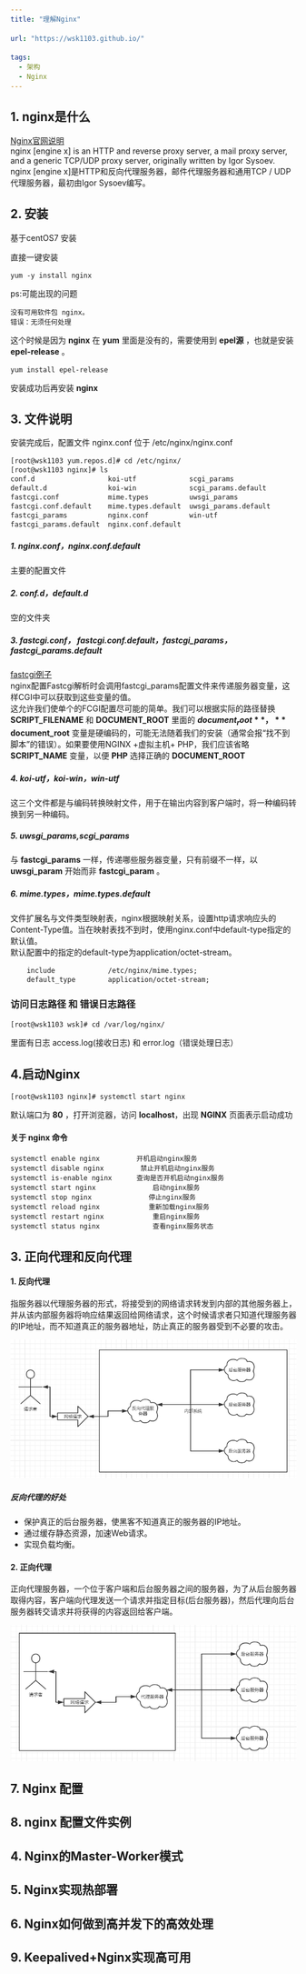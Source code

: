 ```yaml
---
title: "理解Nginx"

url: "https://wsk1103.github.io/"

tags:
  - 架构
  - Nginx
---
```


## 1. nginx是什么

[Nginx官网说明](https://nginx.org/en/)  
nginx [engine x] is an HTTP and reverse proxy server, a mail proxy server, and a generic TCP/UDP proxy server, originally written by Igor Sysoev.  
nginx [engine x]是HTTP和反向代理服务器，邮件代理服务器和通用TCP / UDP代理服务器，最初由Igor Sysoev编写。

## 2. 安装
基于centOS7 安装

直接一键安装
```
yum -y install nginx
```
ps:可能出现的问题

```
没有可用软件包 nginx。
错误：无须任何处理
```
这个时候是因为 **nginx** 在 **yum** 里面是没有的，需要使用到 **epel源** ，也就是安装 **epel-release** 。

```
yum install epel-release
```
安装成功后再安装 **nginx**

## 3. 文件说明
安装完成后，配置文件 nginx.conf 位于 /etc/nginx/nginx.conf

```
[root@wsk1103 yum.repos.d]# cd /etc/nginx/
[root@wsk1103 nginx]# ls
conf.d                  koi-utf             scgi_params
default.d               koi-win             scgi_params.default
fastcgi.conf            mime.types          uwsgi_params
fastcgi.conf.default    mime.types.default  uwsgi_params.default
fastcgi_params          nginx.conf          win-utf
fastcgi_params.default  nginx.conf.default
```
##### 1. nginx.conf，nginx.conf.default
主要的配置文件

##### 2. conf.d，default.d
空的文件夹

##### 3. fastcgi.conf， fastcgi.conf.default，fastcgi_params，fastcgi_params.default
[fastcgi例子](https://www.nginx.com/resources/wiki/start/topics/examples/fastcgiexample/)    
nginx配置Fastcgi解析时会调用fastcgi_params配置文件来传递服务器变量，这样CGI中可以获取到这些变量的值。  
这允许我们使单个的FCGI配置尽可能的简单。我们可以根据实际的路径替换 **SCRIPT_FILENAME** 和 **DOCUMENT_ROOT** 里面的 **$document_root** ， **$ document_root** 变量是硬编码的，可能无法随着我们的安装（通常会报“找不到脚本”的错误）。如果要使用NGINX +虚拟主机+ PHP，我们应该省略 **SCRIPT_NAME** 变量，以便 **PHP** 选择正确的 **DOCUMENT_ROOT**

##### 4. koi-utf，koi-win，win-utf
这三个文件都是与编码转换映射文件，用于在输出内容到客户端时，将一种编码转换到另一种编码。

##### 5. uwsgi_params,scgi_params
与 **fastcgi_params** 一样，传递哪些服务器变量，只有前缀不一样，以 **uwsgi_param** 开始而非 **fastcgi_param** 。

##### 6. mime.types，mime.types.default
文件扩展名与文件类型映射表，nginx根据映射关系，设置http请求响应头的Content-Type值。当在映射表找不到时，使用nginx.conf中default-type指定的默认值。  
默认配置中的指定的default-type为application/octet-stream。
```
    include             /etc/nginx/mime.types;
    default_type        application/octet-stream;
```

### 访问日志路径 和 错误日志路径

```
[root@wsk1103 wsk]# cd /var/log/nginx/
```
里面有日志 access.log(接收日志) 和 error.log（错误处理日志）

## 4.启动Nginx

```
[root@wsk1103 nginx]# systemctl start nginx
```
默认端口为 **80** ，打开浏览器，访问 **localhost**，出现 **NGINX** 页面表示启动成功

#### 关于 nginx 命令


```
systemctl enable nginx         开机启动nginx服务
systemctl disable nginx         禁止开机启动nginx服务
systemctl is-enable nginx      查询是否开机启动nginx服务
systemctl start nginx              启动nginx服务
systemctl stop nginx              停止nginx服务
systemctl reload nginx            重新加载nginx服务
systemctl restart nginx            重启nginx服务
systemctl status nginx             查看nginx服务状态
```

## 3. 正向代理和反向代理
#### 1. 反向代理
指服务器以代理服务器的形式，将接受到的网络请求转发到内部的其他服务器上，并从该内部服务器将响应结果返回给网络请求，这个时候请求者只知道代理服务器的IP地址，而不知道真正的服务器地址，防止真正的服务器受到不必要的攻击。

![image](https://raw.githubusercontent.com/wsk1103/images/master/nginx/1.png)

##### 反向代理的好处
- 保护真正的后台服务器，使黑客不知道真正的服务器的IP地址。
- 通过缓存静态资源，加速Web请求。
- 实现负载均衡。

#### 2. 正向代理
正向代理服务器，一个位于客户端和后台服务器之间的服务器，为了从后台服务器取得内容，客户端向代理发送一个请求并指定目标(后台服务器)，然后代理向后台服务器转交请求并将获得的内容返回给客户端。

![image](https://raw.githubusercontent.com/wsk1103/images/master/nginx/2.png)
## 7. Nginx 配置
## 8. nginx 配置文件实例
## 4. Nginx的Master-Worker模式
## 5. Nginx实现热部署
## 6. Nginx如何做到高并发下的高效处理

## 9. Keepalived+Nginx实现高可用
